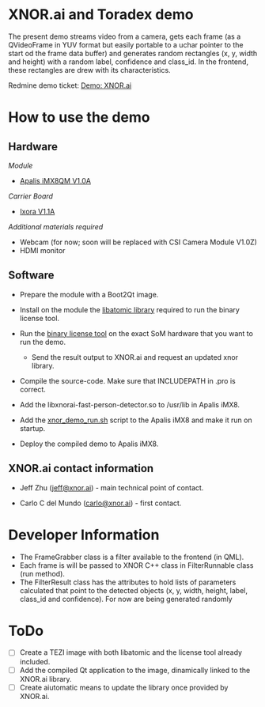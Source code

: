 # XNOR.ai and Toradex demo

The present demo streams video from a camera, gets each frame (as a QVideoFrame in YUV format but easily portable to a uchar pointer to the start od the frame data buffer) and generates random rectangles (x, y, width and height) with a random label, confidence and class_id. In the frontend, these rectangles are drew with its characteristics.

Redmine demo ticket: [Demo: XNOR.ai](http://redmine.toradex.int/issues/43244)

# How to use the demo

## Hardware

*Module*
  - [Apalis iMX8QM V1.0A](https://developer.toradex.com/products/apalis-som-family/modules/apalis-imx8)

*Carrier Board*
  - [Ixora V1.1A](https://developer.toradex.com/products/ixora-carrier-board)

*Additional materials required* 
  - Webcam (for now; soon will be replaced with CSI Camera Module V1.0Z)
  - HDMI monitor

## Software

- Prepare the module with a Boot2Qt image.

- Install on the module the [libatomic library](/tools) required to run the binary license tool.

- Run the [binary license tool](/tools) on the exact SoM hardware that you want to run the demo.

	- Send the result output to XNOR.ai and request an updated xnor library.

- Compile the source-code. Make sure that INCLUDEPATH in .pro is correct.

- Add the libxnorai-fast-person-detector.so to /usr/lib in Apalis iMX8.

- Add the [xnor_demo_run.sh](/tools) script to the Apalis iMX8 and make it run on startup.

- Deploy the compiled demo to Apalis iMX8.

## XNOR.ai contact information

- Jeff Zhu (jeff@xnor.ai) - main technical point of contact.

- Carlo C del Mundo (carlo@xnor.ai) - first contact.

# Developer Information

- The FrameGrabber class is a filter available to the frontend (in QML). 
- Each frame is will be passed to XNOR C++ class in FilterRunnable class (run method). 
- The FilterResult class has the attributes to hold lists of parameters calculated that point to the detected objects (x, y, width, height, label, class_id and confidence). For now are being generated randomly 

# ToDo

- [ ] Create a TEZI image with both libatomic and the license tool already included.
- [ ] Add the compiled Qt application to the image, dinamically linked to the XNOR.ai library.
- [ ] Create aiutomatic means to update the library once provided by XNOR.ai.
